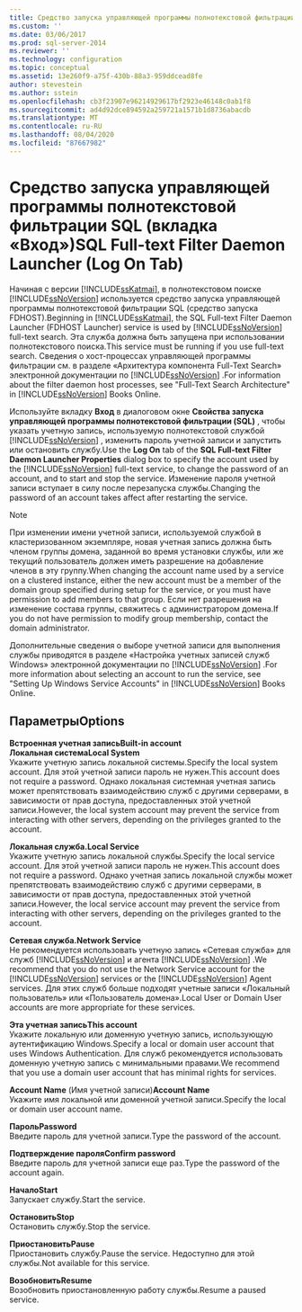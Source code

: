 ```yaml
---
title: Средство запуска управляющей программы полнотекстовой фильтрации SQL (вкладка "Вход") | Документы Майкрософт
ms.custom: ''
ms.date: 03/06/2017
ms.prod: sql-server-2014
ms.reviewer: ''
ms.technology: configuration
ms.topic: conceptual
ms.assetid: 13e260f9-a75f-430b-88a3-959ddcead8fe
author: stevestein
ms.author: sstein
ms.openlocfilehash: cb3f23907e96214929617bf2923e46148c0ab1f8
ms.sourcegitcommit: ad4d92dce894592a259721a1571b1d8736abacdb
ms.translationtype: MT
ms.contentlocale: ru-RU
ms.lasthandoff: 08/04/2020
ms.locfileid: "87667982"
---
```

# <a name="sql-full-text-filter-daemon-launcher-log-on-tab"></a><span data-ttu-id="02651-102">Средство запуска управляющей программы полнотекстовой фильтрации SQL (вкладка «Вход»)</span><span class="sxs-lookup"><span data-stu-id="02651-102">SQL Full-text Filter Daemon Launcher (Log On Tab)</span></span>
  <span data-ttu-id="02651-103">Начиная с версии [!INCLUDE[ssKatmai](../../includes/sskatmai-md.md)], в полнотекстовом поиске [!INCLUDE[ssNoVersion](../../includes/ssnoversion-md.md)] используется средство запуска управляющей программы полнотекстовой фильтрации SQL (средство запуска FDHOST).</span><span class="sxs-lookup"><span data-stu-id="02651-103">Beginning in [!INCLUDE[ssKatmai](../../includes/sskatmai-md.md)], the SQL Full-text Filter Daemon Launcher (FDHOST Launcher) service is used by [!INCLUDE[ssNoVersion](../../includes/ssnoversion-md.md)] full-text search.</span></span> <span data-ttu-id="02651-104">Эта служба должна быть запущена при использовании полнотекстового поиска.</span><span class="sxs-lookup"><span data-stu-id="02651-104">This service must be running if you use full-text search.</span></span> <span data-ttu-id="02651-105">Сведения о хост-процессах управляющей программы фильтрации см. в разделе «Архитектура компонента Full-Text Search» электронной документации по [!INCLUDE[ssNoVersion](../../includes/ssnoversion-md.md)] .</span><span class="sxs-lookup"><span data-stu-id="02651-105">For information about the filter daemon host processes, see "Full-Text Search Architecture" in [!INCLUDE[ssNoVersion](../../includes/ssnoversion-md.md)] Books Online.</span></span>  
  
 <span data-ttu-id="02651-106">Используйте вкладку **Вход** в диалоговом окне **Свойства запуска управляющей программы полнотекстовой фильтрации (SQL)** , чтобы указать учетную запись, используемую полнотекстовой службой [!INCLUDE[ssNoVersion](../../includes/ssnoversion-md.md)] , изменить пароль учетной записи и запустить или остановить службу.</span><span class="sxs-lookup"><span data-stu-id="02651-106">Use the **Log On** tab of the **SQL Full-text Filter Daemon Launcher  Properties** dialog box to specify the account used by the [!INCLUDE[ssNoVersion](../../includes/ssnoversion-md.md)] full-text service, to change the password of an account, and to start and stop the service.</span></span> <span data-ttu-id="02651-107">Изменение пароля учетной записи вступает в силу после перезапуска службы.</span><span class="sxs-lookup"><span data-stu-id="02651-107">Changing the password of an account takes affect after restarting the service.</span></span>  
  
> [!NOTE]  
>  <span data-ttu-id="02651-108">При изменении имени учетной записи, используемой службой в кластеризованном экземпляре, новая учетная запись должна быть членом группы домена, заданной во время установки службы, или же текущий пользователь должен иметь разрешение на добавление членов в эту группу.</span><span class="sxs-lookup"><span data-stu-id="02651-108">When changing the account name used by a service on a clustered instance, either the new account must be a member of the domain group specified during setup for the service, or you must have permission to add members to that group.</span></span> <span data-ttu-id="02651-109">Если нет разрешения на изменение состава группы, свяжитесь с администратором домена.</span><span class="sxs-lookup"><span data-stu-id="02651-109">If you do not have permission to modify group membership, contact the domain administrator.</span></span>  
>   
>  <span data-ttu-id="02651-110">Дополнительные сведения о выборе учетной записи для выполнения службы приводятся в разделе «Настройка учетных записей служб Windows» электронной документации по [!INCLUDE[ssNoVersion](../../includes/ssnoversion-md.md)] .</span><span class="sxs-lookup"><span data-stu-id="02651-110">For more information about selecting an account to run the service, see "Setting Up Windows Service Accounts" in [!INCLUDE[ssNoVersion](../../includes/ssnoversion-md.md)] Books Online.</span></span>  
  
## <a name="options"></a><span data-ttu-id="02651-111">Параметры</span><span class="sxs-lookup"><span data-stu-id="02651-111">Options</span></span>  
 <span data-ttu-id="02651-112">**Встроенная учетная запись**</span><span class="sxs-lookup"><span data-stu-id="02651-112">**Built-in account**</span></span>  
 <span data-ttu-id="02651-113">**Локальная система**</span><span class="sxs-lookup"><span data-stu-id="02651-113">**Local System**</span></span>  
 <span data-ttu-id="02651-114">Укажите учетную запись локальной системы.</span><span class="sxs-lookup"><span data-stu-id="02651-114">Specify the local system account.</span></span> <span data-ttu-id="02651-115">Для этой учетной записи пароль не нужен.</span><span class="sxs-lookup"><span data-stu-id="02651-115">This account does not require a password.</span></span> <span data-ttu-id="02651-116">Однако локальная системная учетная запись может препятствовать взаимодействию служб с другими серверами, в зависимости от прав доступа, предоставленных этой учетной записи.</span><span class="sxs-lookup"><span data-stu-id="02651-116">However, the local system account may prevent the service from interacting with other servers, depending on the privileges granted to the account.</span></span>  
  
 <span data-ttu-id="02651-117">**Локальная служба.**</span><span class="sxs-lookup"><span data-stu-id="02651-117">**Local Service**</span></span>  
 <span data-ttu-id="02651-118">Укажите учетную запись локальной службы.</span><span class="sxs-lookup"><span data-stu-id="02651-118">Specify the local service account.</span></span> <span data-ttu-id="02651-119">Для этой учетной записи пароль не нужен.</span><span class="sxs-lookup"><span data-stu-id="02651-119">This account does not require a password.</span></span> <span data-ttu-id="02651-120">Однако учетная запись локальной службы может препятствовать взаимодействию служб с другими серверами, в зависимости от прав доступа, предоставленных этой учетной записи.</span><span class="sxs-lookup"><span data-stu-id="02651-120">However, the local service account may prevent the service from interacting with other servers, depending on the privileges granted to the account.</span></span>  
  
 <span data-ttu-id="02651-121">**Сетевая служба.**</span><span class="sxs-lookup"><span data-stu-id="02651-121">**Network Service**</span></span>  
 <span data-ttu-id="02651-122">Не рекомендуется использовать учетную запись «Сетевая служба» для служб [!INCLUDE[ssNoVersion](../../includes/ssnoversion-md.md)] и агента [!INCLUDE[ssNoVersion](../../includes/ssnoversion-md.md)] .</span><span class="sxs-lookup"><span data-stu-id="02651-122">We recommend that you do not use the Network Service account for the [!INCLUDE[ssNoVersion](../../includes/ssnoversion-md.md)] services or the [!INCLUDE[ssNoVersion](../../includes/ssnoversion-md.md)] Agent services.</span></span> <span data-ttu-id="02651-123">Для этих служб больше подходят учетные записи «Локальный пользователь» или «Пользователь домена».</span><span class="sxs-lookup"><span data-stu-id="02651-123">Local User or Domain User accounts are more appropriate for these services.</span></span>  
  
 <span data-ttu-id="02651-124">**Эта учетная запись**</span><span class="sxs-lookup"><span data-stu-id="02651-124">**This account**</span></span>  
 <span data-ttu-id="02651-125">Укажите локальную или доменную учетную запись, использующую аутентификацию Windows.</span><span class="sxs-lookup"><span data-stu-id="02651-125">Specify a local or domain user account that uses Windows Authentication.</span></span> <span data-ttu-id="02651-126">Для служб рекомендуется использовать доменную учетную запись с минимальными правами.</span><span class="sxs-lookup"><span data-stu-id="02651-126">We recommend that you use a domain user account that has minimal rights for services.</span></span>  
  
 <span data-ttu-id="02651-127">**Account Name** (Имя учетной записи)</span><span class="sxs-lookup"><span data-stu-id="02651-127">**Account Name**</span></span>  
 <span data-ttu-id="02651-128">Укажите имя локальной или доменной учетной записи.</span><span class="sxs-lookup"><span data-stu-id="02651-128">Specify the local or domain user account name.</span></span>  
  
 <span data-ttu-id="02651-129">**Пароль**</span><span class="sxs-lookup"><span data-stu-id="02651-129">**Password**</span></span>  
 <span data-ttu-id="02651-130">Введите пароль для учетной записи.</span><span class="sxs-lookup"><span data-stu-id="02651-130">Type the password of the account.</span></span>  
  
 <span data-ttu-id="02651-131">**Подтверждение пароля**</span><span class="sxs-lookup"><span data-stu-id="02651-131">**Confirm password**</span></span>  
 <span data-ttu-id="02651-132">Введите пароль для учетной записи еще раз.</span><span class="sxs-lookup"><span data-stu-id="02651-132">Type the password of the account again.</span></span>  
  
 <span data-ttu-id="02651-133">**Начало**</span><span class="sxs-lookup"><span data-stu-id="02651-133">**Start**</span></span>  
 <span data-ttu-id="02651-134">Запускает службу.</span><span class="sxs-lookup"><span data-stu-id="02651-134">Start the service.</span></span>  
  
 <span data-ttu-id="02651-135">**Остановить**</span><span class="sxs-lookup"><span data-stu-id="02651-135">**Stop**</span></span>  
 <span data-ttu-id="02651-136">Остановить службу.</span><span class="sxs-lookup"><span data-stu-id="02651-136">Stop the service.</span></span>  
  
 <span data-ttu-id="02651-137">**Приостановить**</span><span class="sxs-lookup"><span data-stu-id="02651-137">**Pause**</span></span>  
 <span data-ttu-id="02651-138">Приостановить службу.</span><span class="sxs-lookup"><span data-stu-id="02651-138">Pause the service.</span></span> <span data-ttu-id="02651-139">Недоступно для этой службы.</span><span class="sxs-lookup"><span data-stu-id="02651-139">Not available for this service.</span></span>  
  
 <span data-ttu-id="02651-140">**Возобновить**</span><span class="sxs-lookup"><span data-stu-id="02651-140">**Resume**</span></span>  
 <span data-ttu-id="02651-141">Возобновить приостановленную работу службы.</span><span class="sxs-lookup"><span data-stu-id="02651-141">Resume a paused service.</span></span>  
  
  

